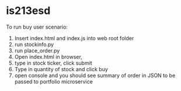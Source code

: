 # is213esd

To run buy user scenario:

1. Insert index.html and index.js into web root folder
2. run stockinfo.py
3. run place_order.py
3. Open index.html in browser, 
4. type in stock ticker, click submit
5. Type in quantity of stock and click buy
6. open console and you should see summary of order in JSON to be passed to portfolio microservice
